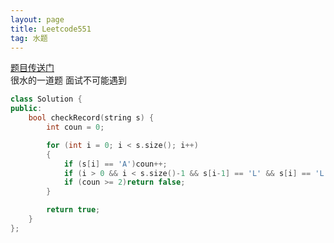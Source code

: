```yaml
---
layout: page
title: Leetcode551
tag: 水题
---
```

[题目传送门](https://leetcode-cn.com/problems/student-attendance-record-i/)  
很水的一道题 面试不可能遇到
```cpp
class Solution {
public:
    bool checkRecord(string s) {
        int coun = 0;

        for (int i = 0; i < s.size(); i++)
        {
            if (s[i] == 'A')coun++;
            if (i > 0 && i < s.size()-1 && s[i-1] == 'L' && s[i] == 'L' && s[i+1] == 'L')return false;
            if (coun >= 2)return false;
        }

        return true;
    }
};
```